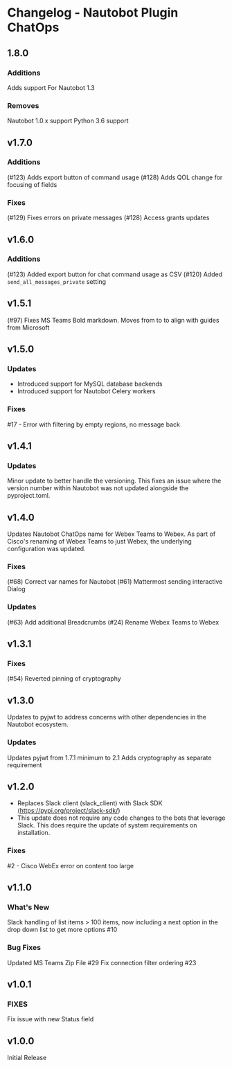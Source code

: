 <!-- markdownlint-disable MD024 -->
# Changelog - Nautobot Plugin ChatOps

## 1.8.0

### Additions

Adds support For Nautobot 1.3

### Removes

Nautobot 1.0.x support
Python 3.6 support

## v1.7.0

### Additions

(#123) Adds export button of command usage
(#128) Adds QOL change for focusing of fields

### Fixes

(#129) Fixes errors on private messages
(#128) Access grants updates

## v1.6.0

### Additions

(#123) Added export button for chat command usage as CSV
(#120) Added `send_all_messages_private` setting

## v1.5.1

(#97) Fixes MS Teams Bold markdown. Moves from **<text>** to *<text>* to align with guides from Microsoft

## v1.5.0

### Updates

- Introduced support for MySQL database backends
- Introduced support for Nautobot Celery workers

### Fixes

#17 - Error with filtering by empty regions, no message back

## v1.4.1

### Updates

Minor update to better handle the versioning. This fixes an issue where the version number within Nautobot was not updated alongside the pyproject.toml.

## v1.4.0

Updates Nautobot ChatOps name for Webex Teams to Webex. As part of Cisco's renaming of Webex Teams to just Webex, the underlying configuration was updated.

### Fixes

(#68) Correct var names for Nautobot
(#61) Mattermost sending interactive Dialog

### Updates

(#63) Add additional Breadcrumbs
(#24) Rename Webex Teams to Webex

## v1.3.1

### Fixes
(#54) Reverted pinning of cryptography

## v1.3.0

Updates to pyjwt to address concerns with other dependencies in the Nautobot ecosystem.

### Updates

Updates pyjwt from 1.7.1 minimum to 2.1
Adds cryptography as separate requirement

## v1.2.0

- Replaces Slack client (slack_client) with Slack SDK (https://pypi.org/project/slack-sdk/)
- This update does not require any code changes to the bots that leverage Slack. This does require the update of system requirements on installation.

### Fixes
#2 - Cisco WebEx error on content too large

## v1.1.0

### What's New

Slack handling of list items > 100 items, now including a next option in the drop down list to get more options #10

### Bug Fixes
Updated MS Teams Zip File #29
Fix connection filter ordering #23

## v1.0.1

### FIXES

Fix issue with new Status field

## v1.0.0

Initial Release
